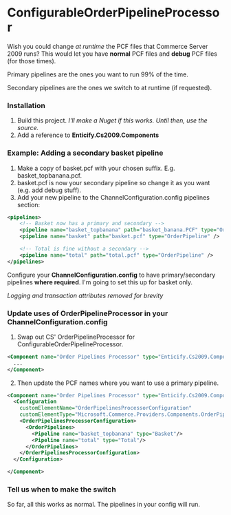ConfigurableOrderPipelineProcessor
====================================

Wish you could change *at runtime* the PCF files that Commerce Server 2009 runs?  This would let you have **normal** PCF files and **debug** PCF files (for those times).

Primary pipelines are the ones you want to run 99% of the time.

Secondary pipelines are the ones we switch to at runtime (if requested).

### Installation

1.  Build this project.  *I'll make a Nuget if this works.  Until then, use the source.*
2.  Add a reference to **Enticify.Cs2009.Components**

### Example: Adding a secondary basket pipeline

1.  Make a copy of basket.pcf with your chosen suffix.  E.g. basket_topbanana.pcf.
2.  basket.pcf is now your secondary pipeline so change it as you want (e.g. add debug stuff).
2.  Add your new pipeline to the ChannelConfiguration.config pipelines section:  
```xml
<pipelines>
    <!-- Basket now has a primary and secondary -->
    <pipeline name="basket_topbanana" path="basket_banana.PCF" type="OrderPipeline" />
    <pipeline name="basket" path="basket.pcf" type="OrderPipeline" />

    <!-- Total is fine without a secondary -->
    <pipeline name="total" path="total.pcf" type="OrderPipeline" />
</pipelines>
```

Configure your **ChannelConfiguration.config** to have primary/secondary pipelines **where required**.  I'm going to set this up for basket only.


*Logging and transaction attributes removed for brevity*

### Update uses of OrderPipelineProcessor in your ChannelConfiguration.config

1.  Swap out CS' OrderPipelineProcessor for ConfigurableOrderPipelineProcessor.

```xml
<Component name="Order Pipelines Processor" type="Enticify.Cs2009.Components.ConfigurableOrderPipelinesProcessor, Enticify.Cs2009.Components, Version=0.1.0.0, Culture=neutral, PublicKeyToken=10ff57ed14d5fefa">
  ...
</Component>
```

2.  Then update the PCF names where you want to use a primary pipeline.

```xml
<Component name="Order Pipelines Processor" type="Enticify.Cs2009.Components.ConfigurableOrderPipelinesProcessor, Enticify.Cs2009.Components, Version=0.1.0.0, Culture=neutral, PublicKeyToken=10ff57ed14d5fefa">
  <Configuration
    customElementName="OrderPipelinesProcessorConfiguration"
    customElementType="Microsoft.Commerce.Providers.Components.OrderPipelinesProcessorConfiguration, Microsoft.Commerce.Providers, Version=1.0.0.0, Culture=neutral,PublicKeyToken=31bf3856ad364e35">
    <OrderPipelinesProcessorConfiguration>
      <OrderPipelines>
        <Pipeline name="basket_topbanana" type="Basket"/>
        <Pipeline name="total" type="Total"/>
      </OrderPipelines>
    </OrderPipelinesProcessorConfiguration>
  </Configuration>

</Component>
```


### Tell us when to make the switch

So far, all this works as normal.  The pipelines in your config will run.



